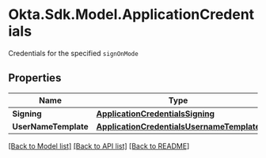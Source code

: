# Okta.Sdk.Model.ApplicationCredentials
Credentials for the specified `signOnMode`

## Properties

Name | Type | Description | Notes
------------ | ------------- | ------------- | -------------
**Signing** | [**ApplicationCredentialsSigning**](ApplicationCredentialsSigning.md) |  | [optional] 
**UserNameTemplate** | [**ApplicationCredentialsUsernameTemplate**](ApplicationCredentialsUsernameTemplate.md) |  | [optional] 

[[Back to Model list]](../README.md#documentation-for-models) [[Back to API list]](../README.md#documentation-for-api-endpoints) [[Back to README]](../README.md)

